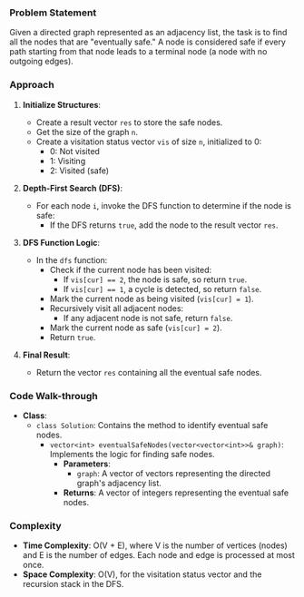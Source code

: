 ### Problem Statement
Given a directed graph represented as an adjacency list, the task is to find all the nodes that are "eventually safe." A node is considered safe if every path starting from that node leads to a terminal node (a node with no outgoing edges).

### Approach
1. **Initialize Structures**:
   - Create a result vector `res` to store the safe nodes.
   - Get the size of the graph `n`.
   - Create a visitation status vector `vis` of size `n`, initialized to 0:
     - 0: Not visited
     - 1: Visiting
     - 2: Visited (safe)

2. **Depth-First Search (DFS)**:
   - For each node `i`, invoke the DFS function to determine if the node is safe:
     - If the DFS returns `true`, add the node to the result vector `res`.

3. **DFS Function Logic**:
   - In the `dfs` function:
     - Check if the current node has been visited:
       - If `vis[cur] == 2`, the node is safe, so return `true`.
       - If `vis[cur] == 1`, a cycle is detected, so return `false`.
     - Mark the current node as being visited (`vis[cur] = 1`).
     - Recursively visit all adjacent nodes:
       - If any adjacent node is not safe, return `false`.
     - Mark the current node as safe (`vis[cur] = 2`).
     - Return `true`.

4. **Final Result**:
   - Return the vector `res` containing all the eventual safe nodes.

### Code Walk-through
- **Class**:
  - `class Solution`: Contains the method to identify eventual safe nodes.
    - `vector<int> eventualSafeNodes(vector<vector<int>>& graph)`: Implements the logic for finding safe nodes.
      - **Parameters**:
        - `graph`: A vector of vectors representing the directed graph's adjacency list.
      - **Returns**: A vector of integers representing the eventual safe nodes.

### Complexity
- **Time Complexity**: O(V + E), where V is the number of vertices (nodes) and E is the number of edges. Each node and edge is processed at most once.
- **Space Complexity**: O(V), for the visitation status vector and the recursion stack in the DFS.
